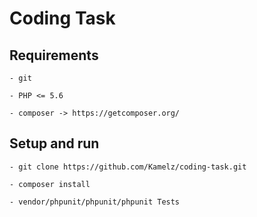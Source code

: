 # Coding Task

## Requirements
    - git
    
    - PHP <= 5.6
    
    - composer -> https://getcomposer.org/
    
## Setup and run
    - git clone https://github.com/Kamelz/coding-task.git
    
    - composer install
    
    - vendor/phpunit/phpunit/phpunit Tests    
